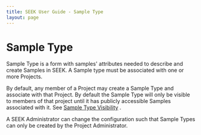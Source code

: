 ```yaml
---
title: SEEK User Guide - Sample Type
layout: page
---
```


# Sample Type

Sample Type is a form with samples' attributes needed to describe and create Samples in SEEK. A Sample type must be associated with one or more Projects.

By default, any member of a Project may create a Sample Type and associate with that Project. By default the Sample Type will only be visible to members of that
 project until it has publicly accessible Samples associated with it. See [Sample Type Visibility](#sample-type-visibility) .

A SEEK Administrator can change the configuration such that Sample Types can only be created by the Project Administrator.
